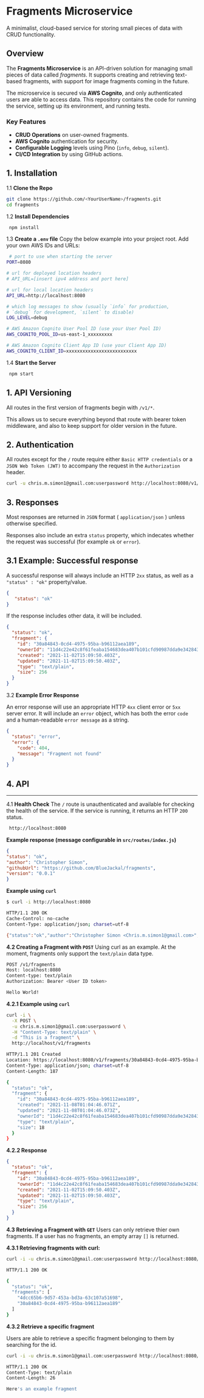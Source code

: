 # Fragments Microservice

A minimalist, cloud-based service for storing small pieces of data with CRUD functionality.


## Overview

The **Fragments Microservice** is an API-driven solution for managing small pieces of data called *fragments*. It supports creating and retrieving text-based fragments, with support for image fragments coming in the future.

The microservice is secured via **AWS Cognito**, and only authenticated users are able to access data. This repository contains the code for running the service, setting up its environment, and running tests.

### Key Features
- **CRUD Operations** on user-owned fragments.
- **AWS Cognito** authentication for security.
- **Configurable Logging** levels using Pino (`info`, `debug`, `silent`).
- **CI/CD Integration** by using GitHub actions.



## 1. Installation


1.1 **Clone the Repo**  
   ```bash
   git clone https://github.com/<YourUserName>/fragments.git
   cd fragments
   ```

1.2 **Install Dependencies**
  ```bash
   npm install
   ```

1.3 **Create a `.env` file**
  Copy the below example into your project root. Add your own AWS IDs and URLs:
  ```bash
   # port to use when starting the server
  PORT=8080
  
  # url for deployed location headers
  # API_URL=[insert ipv4 address and port here]
  
  # url for local location headers
  API_URL=http://localhost:8080
  
  # which log messages to show (usually `info` for production, 
  # `debug` for development, `silent` to disable)
  LOG_LEVEL=debug
  
  # AWS Amazon Cognito User Pool ID (use your User Pool ID)
  AWS_COGNITO_POOL_ID=us-east-1_xxxxxxxxx
  
  # AWS Amazon Cognito Client App ID (use your Client App ID)
  AWS_COGNITO_CLIENT_ID=xxxxxxxxxxxxxxxxxxxxxxxxxx
   ```

1.4 **Start the Server**
  ```bash
   npm start
   ```



## 1. **API Versioning**

All routes in the first version of fragments begin with `/v1/*`. 

This allows us to secure everything beyond that route with bearer token middleware, and also to keep support for older version in the future.



## 2. **Authentication**


All routes except for the ` / ` route require either `Basic HTTP credentials` or a `JSON Web Token (JWT)` to accompany the request in the `Authorization` header.

```bash
curl -u chris.m.simon1@gmail.com:userpassword http://localhost:8080/v1/fragments
```



## 3. Responses


Most responses are returned in `JSON` format ( `application/json` ) unless otherwise specified.

Responses also include an extra `status` property, which indecates whether the request was successful (for example `ok` or `error`).
  
## 3.1 Example: Successful response

A successful response will always include an HTTP `2xx` status, as well as a `"status" : "ok"` property/value.

```json
{
   "status": "ok"
}
```

If the response includes other data, it will be included. 

```json
{
  "status": "ok",
  "fragment": {
    "id": "30a84843-0cd4-4975-95ba-b96112aea189",
    "ownerId": "11d4c22e42c8f61feaba154683dea407b101cfd90987dda9e342843263ca420a",
    "created": "2021-11-02T15:09:50.403Z",
    "updated": "2021-11-02T15:09:50.403Z",
    "type": "text/plain",
    "size": 256
  }
}
```

3.2 **Example Error Response**

An error response will use an appropriate HTTP `4xx` client error or `5xx` server error. It will include an `error` object, which has both the error `code` and a human-readable `error message` as a string.

```json
{
  "status": "error",
  "error": {
    "code": 404,
    "message": "Fragment not found"
  }
}
```




## 4. API
---

4.1 **Health Check**
  The `/` route is unauthenticated and available for checking the health of the service. If the service is running, it returns an HTTP `200` status.
  ```bash
   http://localhost:8080
   ```

**Example response (message configurable in `src/routes/index.js`)**
  ```json
  {
  "status": "ok",
  "author": "Christopher Simon",
  "githubUrl": "https://github.com/BlueJackal/fragments",
  "version": "0.0.1"
  }
   ```
**Example using `curl`**
```bash
$ curl -i http://localhost:8080

HTTP/1.1 200 OK
Cache-Control: no-cache
Content-Type: application/json; charset=utf-8

{"status":"ok","author":"Christopher Simon <Chris.m.simon1@gmail.com>","githubUrl":"https://github.com/BlueJackal/fragments","version":"0.0.1"}

```

**4.2 Creating a Fragment with `POST`**
Using curl as an example. At the moment, fragments only support the `text/plain` data type.
```bash
POST /v1/fragments
Host: localhost:8080
Content-type: text/plain
Authorization: Bearer <User ID token>

Hello World!
```

**4.2.1 Example using `curl`**
```bash
curl -i \
  -X POST \
  -u chris.m.simon1@gmail.com:userpassword \
  -H "Content-Type: text/plain" \
  -d "This is a fragment" \
  http://localhost/v1/fragments

HTTP/1.1 201 Created
Location: https://localhost:8080/v1/fragments/30a84843-0cd4-4975-95ba-b96112aea189
Content-Type: application/json; charset=utf-8
Content-Length: 187

{
  "status": "ok",
  "fragment": {
    "id": "30a84843-0cd4-4975-95ba-b96112aea189",
    "created": "2021-11-08T01:04:46.071Z",
    "updated": "2021-11-08T01:04:46.073Z",
    "ownerId": "11d4c22e42c8f61feaba154683dea407b101cfd90987dda9e342843263ca420a",
    "type": "text/plain",
    "size": 18
  }
}
```

**4.2.2 Response**
```json
{
  "status": "ok",
  "fragment": {
    "id": "30a84843-0cd4-4975-95ba-b96112aea189",
    "ownerId": "11d4c22e42c8f61feaba154683dea407b101cfd90987dda9e342843263ca420a",
    "created": "2021-11-02T15:09:50.403Z",
    "updated": "2021-11-02T15:09:50.403Z",
    "type": "text/plain",
    "size": 256
  }
}
```

**4.3 Retrieving a Fragment with `GET`**
Users can only retrieve thier own fragments. If a user has no fragments, an empty array `[]` is returned.

**4.3.1 Retrieving fragments with curl:**

```bash
curl -i -u chris.m.simon1@gmail.com:userpassword http://localhost:8080/v1/fragments

HTTP/1.1 200 OK

{
  "status": "ok",
  "fragments": [
    "4dcc65b6-9d57-453a-bd3a-63c107a51698",
    "30a84843-0cd4-4975-95ba-b96112aea189"
  ]
}
```

**4.3.2 Retrieve a specific fragment**

Users are able to retrieve a specific fragment belonging to them by searching for the id.

```bash
curl -i -u chris.m.simon1@gmail.com:userpassword http://localhost:8080/v1/fragments/4dcc65b6-9d57-453a-bd3a-63c107a51698

HTTP/1.1 200 OK
Content-Type: text/plain
Content-Length: 26

Here's an example fragment
```
  
